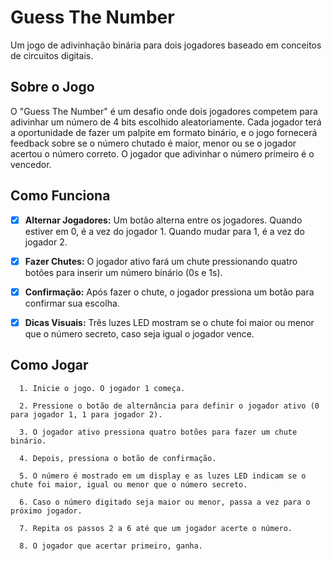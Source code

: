 
# Guess The Number

<p>Um jogo de adivinhação binária para dois jogadores baseado em conceitos de circuitos digitais.</p>


## Sobre o Jogo

<p>O "Guess The Number" é um desafio onde dois jogadores competem para adivinhar um número de 4 bits escolhido aleatoriamente. Cada jogador terá a oportunidade de fazer um palpite em formato binário, e o jogo fornecerá feedback sobre se o número chutado é maior, menor ou se o jogador acertou o número correto. O jogador que adivinhar o número primeiro é o vencedor.</p>


## Como Funciona

- [x] **Alternar Jogadores:** Um botão alterna entre os jogadores. Quando estiver em 0, é a vez do jogador 1. Quando mudar para 1, é a vez do jogador 2.

- [x] **Fazer Chutes:** O jogador ativo fará um chute pressionando quatro botões para inserir um número binário (0s e 1s).

- [x] **Confirmação:** Após fazer o chute, o jogador pressiona um botão para confirmar sua escolha.

- [x] **Dicas Visuais:** Três luzes LED mostram se o chute foi maior ou menor que o número secreto, caso seja igual o jogador vence.


## Como Jogar
```
  1. Inicie o jogo. O jogador 1 começa.
```
```
  2. Pressione o botão de alternância para definir o jogador ativo (0 para jogador 1, 1 para jogador 2).
```
```
  3. O jogador ativo pressiona quatro botões para fazer um chute binário.
```
```
  4. Depois, pressiona o botão de confirmação.
```
```
  5. O número é mostrado em um display e as luzes LED indicam se o chute foi maior, igual ou menor que o número secreto.
```
```
  6. Caso o número digitado seja maior ou menor, passa a vez para o próximo jogador.
```
```
  7. Repita os passos 2 a 6 até que um jogador acerte o número.
```
```
  8. O jogador que acertar primeiro, ganha.
```
